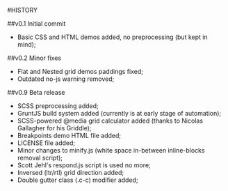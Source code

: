 #HISTORY

##v0.1 Initial commit

- Basic CSS and HTML demos added, no preprocessing (but kept in mind);

##v0.2 Minor fixes

- Flat and Nested grid demos paddings fixed;
- Outdated no-js warning removed;

##v0.9 Beta release

- SCSS preprocessing added;
- GruntJS build system added (currently is at early stage of automation);
- SCSS-powered @media grid calculator added (thanks to Nicolas Gallagher for his Griddle);
- Breakpoints demo HTML file added;
- LICENSE file added;
- Minor changes to minify.js (white space in-between inline-blocks removal script);
- Scott Jehl's respond.js script is used no more;
- Inversed (ltr/rtl) grid direction added;
- Double gutter class (.c-c) modifier added;